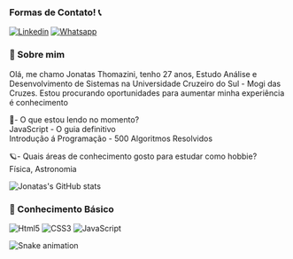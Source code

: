 ### Formas de Contato! 📞

[![Linkedin](https://img.shields.io/badge/LinkedIn-0077B5?style=for-the-badge&logo=linkedin&logoColor=white)](https://www.linkedin.com/in/jonatas-thomazini-a76aa620b/)
[![Whatsapp](https://img.shields.io/badge/WhatsApp-25D366?style=for-the-badge&logo=whatsapp&logoColor=white)](https://wa.me/+5511978306139)

### 🚀 Sobre mim
Olá, me chamo Jonatas Thomazini, tenho 27 anos, Estudo Análise e Desenvolvimento de Sistemas na Universidade Cruzeiro do Sul - Mogi das Cruzes.
Estou procurando oportunidades para aumentar minha experiência é conhecimento 


📕- O que estou lendo no momento?                                                                                                                                          
  JavaScript - O guia definitivo                                                                                                                                            
  Introdução á Programação - 500 Algoritmos Resolvidos
  
🪐- Quais áreas de conhecimento gosto para estudar como hobbie?                                                                                                             
Física, Astronomia




![Jonatas's GitHub stats](https://github-readme-stats.vercel.app/api?username=JonatasThomazini&show_icons=true&theme=radical)


### 💭 Conhecimento Básico
![Html5](https://img.shields.io/badge/HTML5-E34F26?style=for-the-badge&logo=html5&logoColor=white
)
![CSS3](https://img.shields.io/badge/CSS3-1572B6?style=for-the-badge&logo=css3&logoColor=white)
![JavaScript](https://img.shields.io/badge/JavaScript-F7DF1E?style=for-the-badge&logo=javascript&logoColor=black
)


![Snake animation](https://github.com/JonatasThomazini/JonatasThomazini/blob/output/github-contribution-grid-snake.svg)

